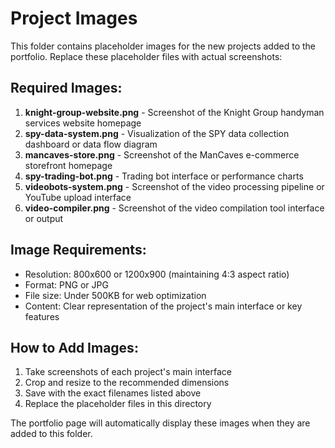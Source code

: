 # Project Images

This folder contains placeholder images for the new projects added to the portfolio. Replace these placeholder files with actual screenshots:

## Required Images:

1. **knight-group-website.png** - Screenshot of the Knight Group handyman services website homepage
2. **spy-data-system.png** - Visualization of the SPY data collection dashboard or data flow diagram  
3. **mancaves-store.png** - Screenshot of the ManCaves e-commerce storefront homepage
4. **spy-trading-bot.png** - Trading bot interface or performance charts
5. **videobots-system.png** - Screenshot of the video processing pipeline or YouTube upload interface
6. **video-compiler.png** - Screenshot of the video compilation tool interface or output

## Image Requirements:
- Resolution: 800x600 or 1200x900 (maintaining 4:3 aspect ratio)
- Format: PNG or JPG
- File size: Under 500KB for web optimization
- Content: Clear representation of the project's main interface or key features

## How to Add Images:
1. Take screenshots of each project's main interface
2. Crop and resize to the recommended dimensions
3. Save with the exact filenames listed above
4. Replace the placeholder files in this directory

The portfolio page will automatically display these images when they are added to this folder.
